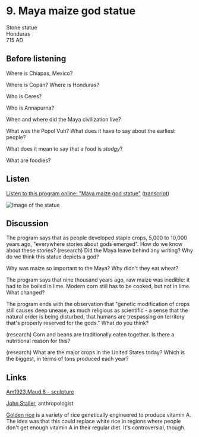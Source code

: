 # 9. Maya maize god statue

Stone statue  
Honduras  
715 AD


## Before listening

Where is Chiapas, Mexico?

Where is Copán? Where is Honduras?

Who is Ceres?

Who is Annapurna?

When and where did the Maya civilization live?

What was the Popol Vuh? What does it have to say about the earliest people?

What does it mean to say that a food is *stodgy*?

What are foodies?


## Listen

[Listen to this program online:
"Maya maize god statue"](http://www.bbc.co.uk/ahistoryoftheworld/objects/Hvi54RDiQym6Pgd3_IsRKA)
([transcript](http://www.bbc.co.uk/ahistoryoftheworld/about/transcripts/episode9/))

![Image of the statue](https://upload.wikimedia.org/wikipedia/commons/thumb/3/30/Maya_maize_god_statue.jpg/270px-Maya_maize_god_statue.jpg)


## Discussion

The program says that as people developed staple crops, 5,000 to 10,000
years ago, "everywhere stories about gods emerged". How do we know about
these stories? (research) Did the Maya leave behind any writing? Why do
we think this statue depicts a god?

Why was maize so important to the Maya? Why didn't they eat wheat?

The program says that nine thousand years ago, raw maize was inedible:
it had to be boiled in lime. Modern corn still has to be cooked, but not
in lime. What changed?

The program ends with the observation that "genetic modification of
crops still causes deep unease, as much religious as scientific - a
sense that the natural order is being disturbed, that humans are
trespassing on territory that's properly reserved for the gods." What do
you think?

(research) Corn and beans are traditionally eaten together. Is there a
nutritional reason for this?

(research) What are the major crops in the United States today? Which is
the biggest, in terms of tons produced each year?


## Links

[Am1923,Maud.8 - sculpture](http://www.britishmuseum.org/research/collection_online/collection_object_details.aspx?objectId=3088376&partId=1&searchText=maize+god&matcult=220131&page=1)

[John Staller](http://brit.academia.edu/JohnEStaller), anthropologist

[Golden rice](https://en.wikipedia.org/wiki/Golden_rice) is a variety of
rice genetically engineered to produce vitamin A. The idea was that this
could replace white rice in regions where people don't get enough
vitamin A in their regular diet. It's controversial, though.
